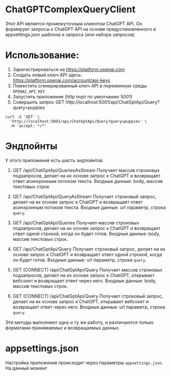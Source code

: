 # ChatGPTComplexQueryClient

Этот API является промежуточным клиентом ChatGPT API. Он формирует запросы к ChatGPT API на основе предустановленного в appsettings.json шаблона и запроса (или набора запросов)

# Использование:
1. Зарегистрироваться на https://platform.openai.com
2. Создать новый ключ API здесь: https://platform.openai.com/account/api-keys
3. Поместить сгенерированный ключ API в переменную среды `OPENAI_API_KEY`
4. Запустить приложение (http порт по умолчанию 5001)
5. Совершить запрос GET http://localhost:5001/api/ChatGptApi/Query?query=puppies
```
curl -X 'GET' \
  'http://localhost:5001/api/ChatGptApi/Query?query=puppies' \
  -H 'accept: */*'
```

# Эндпойнты
У этого приложения есть шесть эндпойнтов:
1. GET /api/ChatGptApi/QueriesAsStream
Получает массив строковых подзапросов, делает на их основе запрос к ChatGPT и возвращает ответ асинхронным потоком текста.
Входные данные: body, массив текстовых строк.
2. GET /api/ChatGptApi/QueryAsStream
Получает строковый запрос, делает на их основе запрос к ChatGPT и возвращает ответ асинхронным потоком текста.
Входные данные: url параметр, строка `query`.

3. GET /api/ChatGptApi/Queries
Получает массив строковых подзапросов, делает на их основе запрос к ChatGPT и возвращает ответ одной строкой, когда он будет готов.
Входные данные: body, массив текстовых строк.
4. GET /api/ChatGptApi/Query
Получает строковый запрос, делает на их основе запрос к ChatGPT и возвращает ответ одной строкой, когда он будет готов.
Входные данные: url параметр, строка `query`.

5. GET (CONNECT) /api/ChatGptApi/Query
Получает массив строковых подзапросов, делает на их основе запрос к ChatGPT, открывает вебсокет и возвращает ответ через него.
Входные данные: body, массив текстовых строк.
6. GET (CONNECT) /api/ChatGptApi/Query
Получает строковый запрос, делает на их основе запрос к ChatGPT, открывает вебсокет и возвращает ответ через него.
Входные данные: url параметр, строка `query`.

Эти методы выполняют одну и ту же работу, и различаются только форматами принимаемых и возвращаемых данных.

# appsettings.json
Настройка приложения происходит через параметры `appsettings.json`.
На данный момент 
